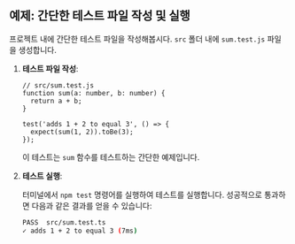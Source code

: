 ## 예제: 간단한 테스트 파일 작성 및 실행

프로젝트 내에 간단한 테스트 파일을 작성해봅시다. `src` 폴더 내에 `sum.test.js` 파일을 생성합니다.

1. **테스트 파일 작성**:

   ```tsx
   // src/sum.test.js
   function sum(a: number, b: number) {
     return a + b;
   }

   test('adds 1 + 2 to equal 3', () => {
     expect(sum(1, 2)).toBe(3);
   });
   ```

   이 테스트는 `sum` 함수를 테스트하는 간단한 예제입니다.

2. **테스트 실행**:

   터미널에서 `npm test` 명령어를 실행하여 테스트를 실행합니다. 성공적으로 통과하면 다음과 같은 결과를 얻을 수 있습니다:

   ```bash
   PASS  src/sum.test.ts
   ✓ adds 1 + 2 to equal 3 (7ms)

   ```
